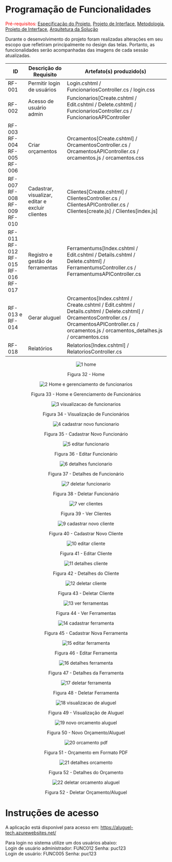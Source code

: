 # Programação de Funcionalidades

<span style="color:red">Pré-requisitos: <a href="2-Especificação do Projeto.md"> Especificação do Projeto</a></span>, <a href="3-Projeto de Interface.md"> Projeto de Interface</a>, <a href="4-Metodologia.md"> Metodologia</a>, <a href="3-Projeto de Interface.md"> Projeto de Interface</a>, <a href="5-Arquitetura da Solução.md"> Arquitetura da Solução</a>

Durante o desenvolvimento do projeto foram realizadas alterações em seu escopo que refletiram principalmente no design das telas. Portanto, as funcionalidades serão acompanhadas das imagens de cada sessão atualizadas.

|ID    | Descrição do Requisito  | Artefato(s) produzido(s) |
|------|-----------------------------------------|----|
|RF-001| Permitir login de usuários | Login.cshtml / FuncionariosController.cs / login.css | 
|RF-002| Acesso de usuário admin   | Funcionarios[Create.cshtml / Edit.cshtml / Delete.cshtml] /  FuncionariosController.cs / FuncionariosAPIController |
|RF-003 RF-004 RF-005 RF-006| Criar orçamentos | Orcamentos[Create.cshtml] /  OrcamentosController.cs / OrcamentosAPIController.cs / orcamentos.js / orcamentos.css |
|RF-007 RF-008 RF-009 RF-010| Cadastrar, visualizar, editar e excluir clientes | Clientes[Create.cshtml] /  ClientesController.cs / ClientesAPIController.cs / Clientes[create.js] / Clientes[index.js] |
|RF-011 RF-012 RF-015 RF-016 RF-017| Registro e gestão de ferramentas | Ferramentums[Index.cshtml / Edit.cshtml / Details.cshtml / Delete.cshtml] /  FerramentumsController.cs / FerramentumsAPIController.cs |
|RF-013 e RF-014| Gerar aluguel | Orcamentos[Index.cshtml / Create.cshtml / Edit.cshtml / Details.cshtml / Delete.cshtml] /  OrcamentosController.cs / OrcamentosAPIController.cs / orcamentos.js / orcamentos_detalhes.js / orcamentos.css |
|RF-018| Relatórios | Relatorios[Index.cshtml] /  RelatoriosController.cs |

<div align = "center">
  
![1 home](https://github.com/ICEI-PUC-Minas-PMV-ADS/pmv-ads-2023-2-e2-proj-int-t2-alugueltch-ferramentas/assets/128100886/124e1adf-b75a-4782-bef3-1721b5914c08)

Figura 32 - Home</div>  

<div align = "center">
  
![2 Home e gerenciamento de funcionarios](https://github.com/ICEI-PUC-Minas-PMV-ADS/pmv-ads-2023-2-e2-proj-int-t2-alugueltch-ferramentas/assets/128100886/4569284f-92e8-406a-833d-6244409172a1)

Figura 33 - Home e Gerenciamento de Funcionários</div>

<div align = "center">
  
![3 visualizacao de funcionarios](https://github.com/ICEI-PUC-Minas-PMV-ADS/pmv-ads-2023-2-e2-proj-int-t2-alugueltch-ferramentas/assets/128100886/3efadbb5-19b8-4c05-8446-b52f34d3cd9d)

Figura 34 - Visualização de Funcionários</div>

<div align = "center">
  
![4 cadastrar novo funcionario](https://github.com/ICEI-PUC-Minas-PMV-ADS/pmv-ads-2023-2-e2-proj-int-t2-alugueltch-ferramentas/assets/128100886/2d5e12c2-35ff-4bc8-b784-9b2fdbdc506a)

Figura 35 - Cadastrar Novo Funcionário</div>

<div align = "center">
  
![5 editar funcionario](https://github.com/ICEI-PUC-Minas-PMV-ADS/pmv-ads-2023-2-e2-proj-int-t2-alugueltch-ferramentas/assets/128100886/c841188d-ff58-4c8b-b560-af4f23987f87)

Figura 36 - Editar Funcionário</div>

<div align = "center">
  
![6 detalhes funcionario](https://github.com/ICEI-PUC-Minas-PMV-ADS/pmv-ads-2023-2-e2-proj-int-t2-alugueltch-ferramentas/assets/128100886/6449486b-2959-43fe-a78a-26869fcf5766)

Figura 37 - Detalhes de Funcionário</div>

<div align = "center">
  
![7 deletar funcionario](https://github.com/ICEI-PUC-Minas-PMV-ADS/pmv-ads-2023-2-e2-proj-int-t2-alugueltch-ferramentas/assets/128100886/b58607c8-13b8-4ee3-ae14-95237f4cc182)

Figura 38 - Deletar Funcionário</div>

<div align = "center">

![7 ver clientes](https://github.com/ICEI-PUC-Minas-PMV-ADS/pmv-ads-2023-2-e2-proj-int-t2-alugueltch-ferramentas/assets/128100886/fae3203e-c930-456b-8f3b-6006e8d2a461)

Figura 39 - Ver Clientes</div>

<div align = "center">
  
![9 cadastrar novo cliente](https://github.com/ICEI-PUC-Minas-PMV-ADS/pmv-ads-2023-2-e2-proj-int-t2-alugueltch-ferramentas/assets/128100886/a3e33f6a-c239-46d5-a7d4-848d6cd5e10c)
  
Figura 40 - Cadastrar Novo Cliente</div>

<div align = "center">
  
![10 editar cliente](https://github.com/ICEI-PUC-Minas-PMV-ADS/pmv-ads-2023-2-e2-proj-int-t2-alugueltch-ferramentas/assets/128100886/a2534abc-a582-4ece-af8d-c78e10517319)

Figura 41 - Editar Cliente</div>  

<div align = "center">
  
![11 detalhes cliente](https://github.com/ICEI-PUC-Minas-PMV-ADS/pmv-ads-2023-2-e2-proj-int-t2-alugueltch-ferramentas/assets/128100886/fe1692b2-4e59-4c5a-99df-1d09b5b2e1ff)

Figura 42 - Detalhes do Cliente</div>  

<div align = "center">
  
![12 deletar cliente](https://github.com/ICEI-PUC-Minas-PMV-ADS/pmv-ads-2023-2-e2-proj-int-t2-alugueltch-ferramentas/assets/128100886/b1379cb7-890e-4c64-809b-5231e160fe49)

Figura 43 - Deletar Cliente</div>  

<div align = "center">
  
![13 ver ferramentas](https://github.com/ICEI-PUC-Minas-PMV-ADS/pmv-ads-2023-2-e2-proj-int-t2-alugueltch-ferramentas/assets/128100886/5c954d57-1305-431f-a6dc-20722fae536b)

Figura 44 - Ver Ferramentas</div> 
<div align = "center">
  
![14 cadastrar ferramenta](https://github.com/ICEI-PUC-Minas-PMV-ADS/pmv-ads-2023-2-e2-proj-int-t2-alugueltch-ferramentas/assets/128100886/c28df1f2-0293-4805-b629-89870c6fd310)

Figura 45 - Cadastrar Nova Ferramenta</div> 

<div align = "center">
  
![15 editar ferramenta](https://github.com/ICEI-PUC-Minas-PMV-ADS/pmv-ads-2023-2-e2-proj-int-t2-alugueltch-ferramentas/assets/128100886/8959f894-5df8-4a3e-ae78-c221cc6543a4)

Figura 46 - Editar Ferramenta</div>
<div align = "center">
  
![16 detalhes ferramenta](https://github.com/ICEI-PUC-Minas-PMV-ADS/pmv-ads-2023-2-e2-proj-int-t2-alugueltch-ferramentas/assets/128100886/233f07ad-5555-4c08-8ba2-365e5b6e8823)

Figura 47 - Detalhes da Ferramenta</div>

<div align = "center">

![17 deletar ferramenta](https://github.com/ICEI-PUC-Minas-PMV-ADS/pmv-ads-2023-2-e2-proj-int-t2-alugueltch-ferramentas/assets/128100886/25d4fe76-a49e-4672-b77b-5c12e238e0b9)

Figura 48 - Deletar Ferramenta</div>

<div align = "center">  

![18 visualizacao de aluguel](https://github.com/ICEI-PUC-Minas-PMV-ADS/pmv-ads-2023-2-e2-proj-int-t2-alugueltch-ferramentas/assets/128100886/5fb7a3df-b9e8-4bea-bfee-6b90a15f8396)

Figura 49 - Visualização de Aluguel</div>

<div align = "center">  

![19 novo orcamento aluguel](https://github.com/ICEI-PUC-Minas-PMV-ADS/pmv-ads-2023-2-e2-proj-int-t2-alugueltch-ferramentas/assets/128100886/6ba3d10b-8503-4857-83e7-5f5a1712c1bf)

Figura 50 - Novo Orçamento/Aluguel</div>

<div align = "center">  

![20 orcamento pdf](https://github.com/ICEI-PUC-Minas-PMV-ADS/pmv-ads-2023-2-e2-proj-int-t2-alugueltch-ferramentas/assets/128100886/ec042b9e-2b14-494c-a37b-dbdb55fa59b3)

Figura 51 - Orçamento em Formato PDF</div>

<div align = "center">  
  
![21 detalhes orcamento](https://github.com/ICEI-PUC-Minas-PMV-ADS/pmv-ads-2023-2-e2-proj-int-t2-alugueltch-ferramentas/assets/128100886/4d992b14-a18a-43f1-9329-894ed2d044b8)

Figura 52 - Detalhes do Orçamento</div>

<div align = "center">  
  
![22 deletar orcamento aluguel](https://github.com/ICEI-PUC-Minas-PMV-ADS/pmv-ads-2023-2-e2-proj-int-t2-alugueltch-ferramentas/assets/128100886/bed546c7-c7d9-4bfd-8efc-bea4c488d751)

Figura 52 - Deletar Orçamento/Aluguel</div>


# Instruções de acesso

A aplicação está disponível para acesso em: https://aluguel-tech.azurewebsites.net/

Para login no sistema utilize um dos usuários abaixo:<br>
Login de usuário administrador: FUNC012 Senha: puc123<br>
Login de usuário: FUNC005 Senha: puc123<br>


